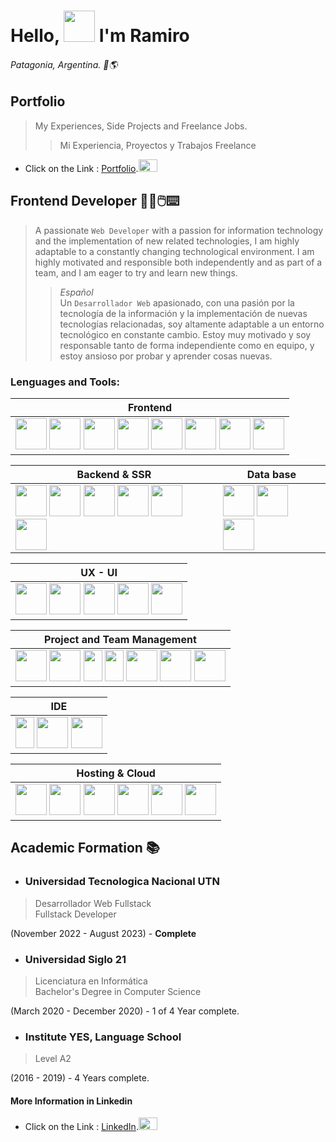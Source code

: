 # Hello, <img src="https://media.giphy.com/media/2cwPS1zA560EMhufr7/giphy.gif" width="50" height="50"/> I'm Ramiro

###### Patagonia, Argentina. 📍🌎

## Portfolio

> My Experiences, Side Projects and Freelance Jobs.
>> Mi Experiencia, Proyectos y Trabajos Freelance
* Click on the Link  :
[Portfolio](https://markdownlivepreview.com/).<img src="https://media.giphy.com/media/bqb0oWQTUIlB21rvnS/giphy.gif" width="30" height="20"/>

## Frontend Developer 👨‍💻🖱️⌨️

> A passionate `Web Developer` with a passion for information technology and the implementation of new related technologies, I am highly adaptable to a constantly changing technological environment. I am highly motivated and responsible both independently and as part of a team, and I am eager to try and learn new things.
>
>> *Español*<br>Un `Desarrollador Web` apasionado, con una pasión por la tecnología de la información y la implementación de nuevas tecnologías relacionadas, soy altamente adaptable a un entorno tecnológico en constante cambio. Estoy muy motivado y soy responsable tanto de forma independiente como en equipo, y estoy ansioso por probar y aprender cosas nuevas.

### Lenguages and Tools:

| Frontend |
| -------- |
| <img src="https://github.com/Ramiroogh/ramiroogh/assets/113774402/2afc63fd-42a5-4097-a0c0-8f6b2db13794" width="50" height="50"/> <img src="https://github.com/Ramiroogh/ramiroogh/assets/113774402/82c2dab4-ede0-4917-805b-fa328f30a13e" width="50" height="50"/> <img src="https://github.com/Ramiroogh/ramiroogh/assets/113774402/9ad0cc59-bc6c-4b90-9bea-33525f364815" width="50" height="50"/> <img src="https://github.com/Ramiroogh/ramiroogh/assets/113774402/0b9c3078-7bae-4280-a51f-dcba3715c1b0" width="50" height="50"/> <img src="https://github.com/Ramiroogh/ramiroogh/assets/113774402/796bb0c3-cf87-465a-9786-2b6c7b17c306" width="50" height="50"/> <img src="https://github.com/Ramiroogh/ramiroogh/assets/113774402/ecf6673b-12b5-4817-a1bc-b12d824762c0" width="50" height="50"/> <img src="https://github.com/Ramiroogh/ramiroogh/assets/113774402/08a62679-4c7b-4e5b-b8a6-415b6107b487" width="50" height="50"/> <img src="https://github.com/Ramiroogh/ramiroogh/assets/113774402/3b8bf267-12d9-4871-bc37-f61536dc6c54" width="50" height="50"/> |


| Backend & SSR | Data base |
| ------------- | --------- |
| <img src="https://github.com/Ramiroogh/ramiroogh/assets/113774402/0d3656ad-ca6a-44a1-9e57-f09ac338d2c8" width="50" height="50"/> <img src="https://github.com/Ramiroogh/ramiroogh/assets/113774402/101e0616-d5e9-4024-a571-2bcee8063533" width="50" height="50"/> <img src="https://github.com/Ramiroogh/ramiroogh/assets/113774402/1c6eb8a9-932a-4cb9-a7c1-b5a84c9d89f0" width="50" height="50"/> <img src="https://github.com/Ramiroogh/ramiroogh/assets/113774402/59921c91-8f0d-4eba-9ccf-bc4d24825dde" width="50" height="50"/> <img src="https://github.com/Ramiroogh/ramiroogh/assets/113774402/34bcfad5-82f0-4326-b75b-1078702f541f" width="50" height="50"/> <img src="https://github.com/Ramiroogh/ramiroogh/assets/113774402/71dc6a39-c4f6-477a-8b73-f293f8381b6b" width="50" height="50"/> | <img src="https://github.com/Ramiroogh/ramiroogh/assets/113774402/8230e0eb-e7f7-4c57-8886-602ecbc1dd0b" width="50" height="50"/> <img src="https://github.com/Ramiroogh/ramiroogh/assets/113774402/c0a14405-7a43-4214-a5ea-bcca7fc101b0" width="50" height="50"/> <img src="https://github.com/Ramiroogh/ramiroogh/assets/113774402/00437984-e3d0-44c8-bc04-490f71c131ec" width="50" height="50"/> |

| UX - UI |
| -------- |
| <img src="https://github.com/Ramiroogh/ramiroogh/assets/113774402/b47df35f-3489-4656-aee8-d5deb52f0a7a" width="50" height="50"/> <img src="https://github.com/Ramiroogh/ramiroogh/assets/113774402/15b32a18-3911-4718-91a8-5002e6d47d60" width="50" height="50"/> <img src="https://github.com/Ramiroogh/ramiroogh/assets/113774402/7376a19d-53d1-47cc-92fd-5a6196e4348b" width="50" height="50"/> <img src="https://github.com/Ramiroogh/ramiroogh/assets/113774402/ddd87ca8-a728-4854-97da-9024885e5f35" width="50" height="50"/> <img src="https://github.com/Ramiroogh/ramiroogh/assets/113774402/c11a3781-c06f-4afc-a860-d33ab8863ea8" width="50" height="50"/> |

| Project and Team Management |
| -------- |
| <img src="https://github.com/Ramiroogh/ramiroogh/assets/113774402/b51b69d1-984e-4392-b0e1-f65bc9bb93c0" width="50" height="50"/> <img src="https://github.com/Ramiroogh/ramiroogh/assets/113774402/4e2a760c-9e3e-4ca9-9883-47621903689f" width="50" height="50"/> <img src="https://github.com/Ramiroogh/ramiroogh/assets/113774402/d28f5eb9-0987-4665-b380-404778687474" width="30" height="50"/> <img src="https://github.com/Ramiroogh/ramiroogh/assets/113774402/1426de4f-6183-40b5-b70a-ea22c038a5f0" width="30" height="50"/> <img src="https://github.com/Ramiroogh/ramiroogh/assets/113774402/cf2c340e-97c3-43e6-a162-e938faf64d63" width="50" height="50"/> <img src="https://github.com/Ramiroogh/ramiroogh/assets/113774402/ec3997ad-c78a-4261-9d7c-b49ad2f28ea8" width="50" height="50"/> <img src="https://github.com/Ramiroogh/ramiroogh/assets/113774402/4d26d899-9697-4994-a1d1-7bb324b9947a" width="50" height="50"/> |

| IDE |
| -------- |
| <img src="https://github.com/Ramiroogh/ramiroogh/assets/113774402/3a57aeab-ffc9-4055-81d5-5c6b9b241f92" width="30" height="50"/> <img src="https://github.com/Ramiroogh/ramiroogh/assets/113774402/c73005c0-0cf4-4506-ba73-da0ef961743f" width="50" height="50"/> <img src="https://github.com/Ramiroogh/ramiroogh/assets/113774402/167bbc63-79c8-40bd-813d-917fb5ee0d86" width="50" height="50"/> |

| Hosting & Cloud |
| -------- |
| <img src="https://github.com/Ramiroogh/ramiroogh/assets/113774402/021ea14a-b294-4b34-bd1a-6088d5481238" width="50" height="50"/> <img src="https://github.com/Ramiroogh/ramiroogh/assets/113774402/96311349-aed5-4add-a571-9685e84476d8" width="50" height="50"/> <img src="https://github.com/Ramiroogh/ramiroogh/assets/113774402/37c931c0-b057-43b9-b872-b2e5b2a97f29" width="50" height="50"/> <img src="https://github.com/Ramiroogh/ramiroogh/assets/113774402/5d130af0-6041-40d9-9823-1cb6aca8bddc" width="50" height="50"/> <img src="https://github.com/Ramiroogh/ramiroogh/assets/113774402/816180e8-5cfc-47dc-b4c9-f20c5a773277" width="50" height="50"/> <img src="https://github.com/Ramiroogh/ramiroogh/assets/113774402/a7f6d4d7-d292-4468-95e5-d68a90764441" width="50" height="50"/> |



## Academic Formation 📚

* ### Universidad Tecnologica Nacional UTN
> Desarrollador Web Fullstack
<br>Fullstack Developer

(November 2022 - August 2023) - **Complete**

* ### Universidad Siglo 21
> Licenciatura en Informática
<br>Bachelor's Degree in Computer Science

(March 2020 - December 2020) - 1 of 4 Year complete.

* ### Institute YES, Language School
> Level A2

(2016 - 2019) - 4 Years complete.

#### More Information in Linkedin
* Click on the Link  :
[LinkedIn](https://www.linkedin.com/in/navarrete369).<img src="https://media.giphy.com/media/bqb0oWQTUIlB21rvnS/giphy.gif" width="30" height="20"/>

